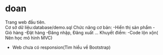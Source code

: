 # doan
Trang web đầu tiên.</br>
Cơ sở dữ liệu:database/demo.sql
Chức năng cơ bản: 
  -Hiển thị sản phẩm
  -Giỏ hàng
  -Đặt hàng
  -Đăng nhập, Đăng xuất
  ...
Khuyết điểm:
-Code lộn xộn( Nên học mô hình MVC)
- Web chưa có responsion(Tìm hiểu về Bootstrap)
